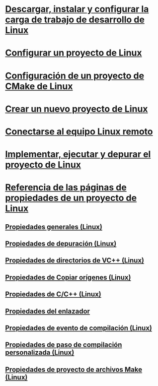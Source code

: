 # [Descargar, instalar y configurar la carga de trabajo de desarrollo de Linux](download-install-and-setup-the-linux-development-workload.md)
# [Configurar un proyecto de Linux](configure-a-linux-project.md)
# [Configuración de un proyecto de CMake de Linux](cmake-linux-project.md)
# [Crear un nuevo proyecto de Linux](create-a-new-linux-project.md)
# [Conectarse al equipo Linux remoto](connect-to-your-remote-linux-computer.md)
# [Implementar, ejecutar y depurar el proyecto de Linux](deploy-run-and-debug-your-linux-project.md)
# [Referencia de las páginas de propiedades de un proyecto de Linux](prop-pages-linux.md)
## [Propiedades generales (Linux)](prop-pages/general-linux.md)
## [Propiedades de depuración (Linux)](prop-pages/debugging-linux.md)
## [Propiedades de directorios de VC++ (Linux)](prop-pages/directories-linux.md)
## [Propiedades de Copiar orígenes (Linux)](prop-pages/copy-sources-project.md)
## [Propiedades de C/C++ (Linux)](prop-pages/c-cpp-linux.md)
## [Propiedades del enlazador](prop-pages/linker-linux.md)
## [Propiedades de evento de compilación (Linux)](prop-pages/build-events-linux.md)
## [Propiedades de paso de compilación personalizada (Linux)](prop-pages/custom-build-step-linux.md) 
## [Propiedades de proyecto de archivos Make (Linux)](prop-pages/makefile-linux.md)